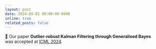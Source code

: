 ```yaml
---
layout: post
date: 2024-05-01 00:00:00-0400
inline: true
related_posts: false
---
```


🎉 Our paper **Outlier-robust Kalman Filtering through Generalised Bayes** was accepted at [ICML 2024](https://icml.cc/Conferences/2024). 
